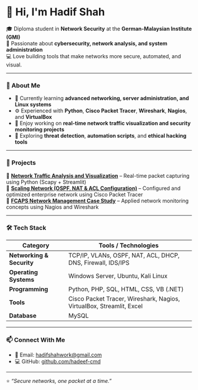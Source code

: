 # 👋 Hi, I'm Hadif Shah

🎓 Diploma student in **Network Security** at the **German-Malaysian Institute (GMI)**  
🔐 Passionate about **cybersecurity, network analysis, and system administration**  
💻 Love building tools that make networks more secure, automated, and visual.

---

### 🧩 About Me
- 🧠 Currently learning **advanced networking, server administration, and Linux systems**  
- ⚙️ Experienced with **Python**, **Cisco Packet Tracer**, **Wireshark**, **Nagios**, and **VirtualBox**  
- 🧰 Enjoy working on **real-time network traffic visualization and security monitoring projects**  
- 🌱 Exploring **threat detection**, **automation scripts**, and **ethical hacking tools**

---

### 🚀 Projects
🔹 **[Network Traffic Analysis and Visualization](#)** – Real-time packet capturing using Python (Scapy + Streamlit)  
🔹 **[Scaling Network (OSPF, NAT & ACL Configuration)](#)** – Configured and optimized enterprise network using Cisco Packet Tracer  
🔹 **[FCAPS Network Management Case Study](#)** – Applied network monitoring concepts using Nagios and Wireshark  

---

### 🛠️ Tech Stack
| Category | Tools / Technologies |
|-----------|----------------------|
| **Networking & Security** | TCP/IP, VLANs, OSPF, NAT, ACL, DHCP, DNS, Firewall, IDS/IPS |
| **Operating Systems** | Windows Server, Ubuntu, Kali Linux |
| **Programming** | Python, PHP, SQL, HTML, CSS, VB (.NET) |
| **Tools** | Cisco Packet Tracer, Wireshark, Nagios, VirtualBox, Streamlit, Excel |
| **Database** | MySQL |

---

### 📫 Connect With Me
- 📧 Email: [hadifshahwork@gmail.com](mailto:hadifshahwork@gmail.com)  
- 💻 GitHub: [github.com/hadeef-cmd](https://github.com/hadeef-cmd)    

---

⭐ *“Secure networks, one packet at a time.”*
